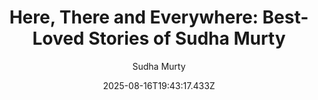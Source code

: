 ---
title: "Here, There and Everywhere: Best-Loved Stories of Sudha Murty"
date: "2025-08-16T19:43:17.433Z"
author: "Sudha Murty"
read_year: "NO"
recommendation: '4'
url: /bookshelf/here-there-and-everywhere-best-loved-stories-of-sudha-murty
---